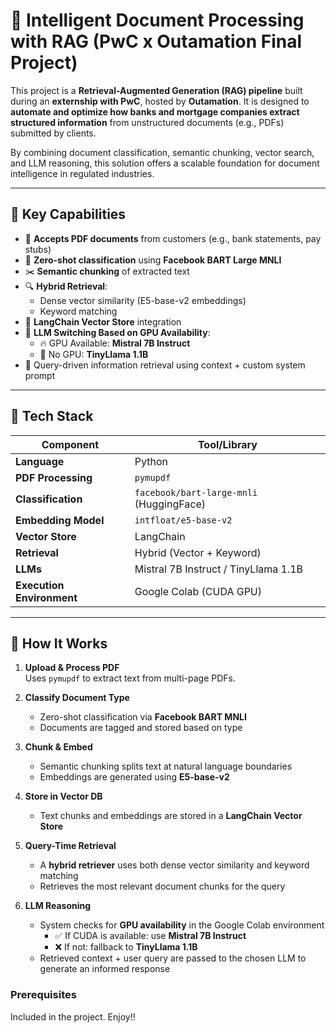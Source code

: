 # 🧾 Intelligent Document Processing with RAG (PwC x Outamation Final Project)

This project is a **Retrieval-Augmented Generation (RAG) pipeline** built during an **externship with PwC**, hosted by **Outamation**. It is designed to **automate and optimize how banks and mortgage companies extract structured information** from unstructured documents (e.g., PDFs) submitted by clients.

By combining document classification, semantic chunking, vector search, and LLM reasoning, this solution offers a scalable foundation for document intelligence in regulated industries.

---

## 🧠 Key Capabilities

- 📄 **Accepts PDF documents** from customers (e.g., bank statements, pay stubs)
- 🧠 **Zero-shot classification** using **Facebook BART Large MNLI**
- ✂️ **Semantic chunking** of extracted text
- 🔍 **Hybrid Retrieval**:
  - Dense vector similarity (E5-base-v2 embeddings)
  - Keyword matching
- 💾 **LangChain Vector Store** integration
- 🧮 **LLM Switching Based on GPU Availability**:
  - 🔥 GPU Available: **Mistral 7B Instruct**
  - 🧊 No GPU: **TinyLlama 1.1B**
- 💬 Query-driven information retrieval using context + custom system prompt

---

## 🔧 Tech Stack

| Component                 | Tool/Library                         |
|---------------------------|--------------------------------------|
| **Language**              | Python                               |
| **PDF Processing**        | `pymupdf`                            |
| **Classification**        | `facebook/bart-large-mnli` (HuggingFace) |
| **Embedding Model**       | `intfloat/e5-base-v2`                |
| **Vector Store**          | LangChain                            |
| **Retrieval**             | Hybrid (Vector + Keyword)            |
| **LLMs**                  | Mistral 7B Instruct / TinyLlama 1.1B |
| **Execution Environment** | Google Colab (CUDA GPU)              |

---
## 🚀 How It Works

1. **Upload & Process PDF**  
   Uses `pymupdf` to extract text from multi-page PDFs.

2. **Classify Document Type**  
   - Zero-shot classification via **Facebook BART MNLI**  
   - Documents are tagged and stored based on type

3. **Chunk & Embed**  
   - Semantic chunking splits text at natural language boundaries  
   - Embeddings are generated using **E5-base-v2**

4. **Store in Vector DB**  
   - Text chunks and embeddings are stored in a **LangChain Vector Store**

5. **Query-Time Retrieval**  
   - A **hybrid retriever** uses both dense vector similarity and keyword matching  
   - Retrieves the most relevant document chunks for the query

6. **LLM Reasoning**  
   - System checks for **GPU availability** in the Google Colab environment  
     - ✅ If CUDA is available: use **Mistral 7B Instruct**  
     - ❌ If not: fallback to **TinyLlama 1.1B**  
   - Retrieved context + user query are passed to the chosen LLM to generate an informed response

### Prerequisites

Included in the project. Enjoy!!
